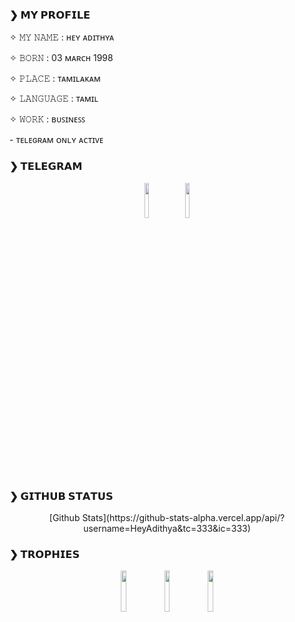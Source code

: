 ### ❯ 𝗠𝗬 𝗣𝗥𝗢𝗙𝗜𝗟𝗘
  <p align="left">✧ 𝙼𝚈 𝙽𝙰𝙼𝙴 : ʜᴇʏ ᴀᴅɪᴛʜʏᴀ 
  <p align="left">✧ 𝙱𝙾𝚁𝙽 : 03 ᴍᴀʀᴄʜ 1998
  <p align="left">✧ 𝙿𝙻𝙰𝙲𝙴 : ᴛᴀᴍɪʟᴀᴋᴀᴍ
  <p align="left">✧ 𝙻𝙰𝙽𝙶𝚄𝙰𝙶𝙴 : ᴛᴀᴍɪʟ  
  <p align="left">✧ 𝚆𝙾𝚁𝙺 : ʙᴜꜱɪɴᴇꜱꜱ
  <p align="left">- ᴛᴇʟᴇɢʀᴀᴍ ᴏɴʟʏ ᴀᴄᴛɪᴠᴇ

### ❯ 𝗧𝗘𝗟𝗘𝗚𝗥𝗔𝗠

<p align="center">
<a href="https://t.me/BharatTorrentPro"><img width="12%" src="https://telegra.ph/file/2827f21997a785e28749f.png" /></a>
<a href="https://t.me/VijayAdithyaa"><img width="12%" src="https://telegra.ph/file/e26afa95706396d805668.png" /></a>
</p>


### ❯ 𝗚𝗜𝗧𝗛𝗨𝗕 𝗦𝗧𝗔𝗧𝗨𝗦

<p align="center">
[Github Stats](https://github-stats-alpha.vercel.app/api/?username=HeyAdithya&tc=333&ic=333)
</p>

### ❯ 𝗧𝗥𝗢𝗣𝗛𝗜𝗘𝗦
  

<p align="center">
<img width="13%" src="https://telegra.ph/file/b490b39f93ec158ddf21f.png" />
<img width="13%" src="https://telegra.ph/file/abafe2bd3d3bbe1e8f740.png" />
<img width="13%" src="https://telegra.ph/file/3500fea12b6f0d2eafb45.png" />
</p>
